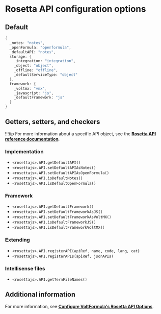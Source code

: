 # Rosetta API configuration options

## Default

```java
{
  _notes: "notes",
  _openFormula: "openformula",
  _defaultAPI: "notes",
  storage: {
    _integration: "integration",
    _object: "object",
    _offline: "offline",
    _defaultServiceType: "object"
  },
  framework: {
    _voltmx: "vmx",
    _javascript: "js",
    _defaultFramework: "js"
  }
}
```
## Getters, setters, and checkers

!!!tip
    For more information about a specific API object, see the [**Rosetta API reference documentation**](../javadoc/index.html). 

### Implementation

- `<rosettajs>.API.getDefaultAPI()`
- `<rosettajs>.API.setDefaultAPIAsNotes()`
- `<rosettajs>.API.setDefaultAPIAsOpenFormula()`
- `<rosettajs>.API.isDefaultNotes()`
- `<rosettajs>.API.isDefaultOpenFormula()`

### Framework

- `<rosettajs>.API.getDefaultFramework()`
- `<rosettajs>.API.setDefaultFrameworkAsJS()`
- `<rosettajs>.API.setDefaultFrameworkAsVoltMX()`
- `<rosettajs>.API.isDefaultFrameworkJS()`
- `<rosettajs>.API.isDefaultFrameworkVoltMX()`

### Extending

- `<rosettajs>.API.registerAPI(apiRef, name, code, lang, cat)`
- `<rosettajs>.API.registerAPIs(apiRef, jsonAPIs)`

### Intellisense files

- `<rosettajs>.API.getTernFileNames()`

## Additional information

For more information, see [**Configure VoltFormula's Rosetta API Options**](../howto/configrosetta.md).
